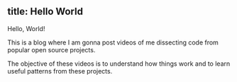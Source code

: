 title: Hello World
---

Hello, World!

This is a blog where I am gonna post videos of me dissecting code from popular open source projects.

The objective of these videos is to understand how things work and to learn useful patterns from these projects.
